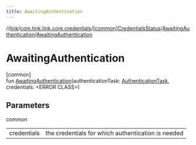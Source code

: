 ```yaml
---
title: AwaitingAuthentication
---
```

//[link](../../../../index.html)/[com.tink.link.core.credentials](../../index.html)/[[common]CredentialsStatus](../index.html)/[AwaitingAuthentication](index.html)/[AwaitingAuthentication](-awaiting-authentication.html)



# AwaitingAuthentication



[common]\
fun [AwaitingAuthentication](-awaiting-authentication.html)(authenticationTask: [AuthenticationTask](../../../com.tink.link.authentication/[common]-authentication-task/index.html), credentials: &lt;ERROR CLASS&gt;)



## Parameters


common

| | |
|---|---|
| credentials | the credentials for which authentication is needed |




